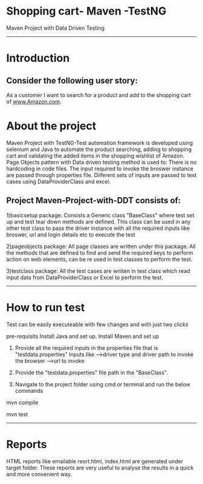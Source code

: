 # Shopping cart- Maven -TestNG
Maven Project with Data Driven Testing

***************************************************************************************************************************************
# Introduction
## Consider the following user story: 
As a customer I want to search for a product and add to the shopping cart of www.Amazon.com.

# About the project
Maven Project with TestNG-Test automation framework is developed using selenium and Java to automate 
the product searching, adding to shopping cart and validating the added items in the shopping wishlist of Amazon.
Page Objects pattern with Data driven testing method is used to:
There is no hardcoding in code files. The input required to invoke the broswer instance are passed through properties file.
Diiferent sets of inputs are passed to test cases using DataProviderClass and excel.

## Project Maven-Project-with-DDT consists of:

1)basicsetup package:
  Consists a Generic class "BaseClass" where test set up and test tear down methods are defined. This class can be used in any
  other test class to pass the driver instance with all the required inputs like broswer, url and login details etc to execute the test

2)pageobjects package:
  All page classes are written under this package. 
  All the methods that are defined to find and send the required keys to perform action on  web elements, can be re used in test classes   to perform the test.
  
3)testclass package:
  All the test cases are wriiten in test class which read input data from DataProviderClass or Excel to perform the test.

***************************************************************************************************************************************
# How to run test
Test can be easily executeable with few changes and with just two clicks

pre-requisits
Install Java and set up.
Install Maven and set up

1) Provide all the required inputs in the properties file that is "testdata.properties"
Inputs like 
-->driver type and driver path to invoke the browser
-->url to invoke

2) Provide the "testdata.properties" file path in the "BaseClass".

3) Navigate to the project folder using cmd or terminal and run the below commands

mvn compile

mvn test

****************************************************************************************************************************************
# Reports
HTML reports like emailable reort.html, index.html are generated under target folder. 
These reports are very useful to analyse the results in a quick and more convenient way.
